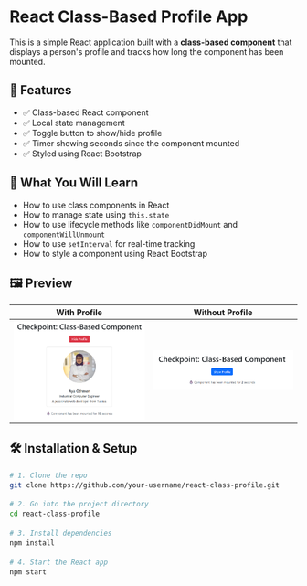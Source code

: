 # React Class-Based Profile App

This is a simple React application built with a **class-based component** that displays a person's profile and tracks how long the component has been mounted.

## 🚀 Features

- ✅ Class-based React component
- ✅ Local state management
- ✅ Toggle button to show/hide profile
- ✅ Timer showing seconds since the component mounted
- ✅ Styled using React Bootstrap

## 🧠 What You Will Learn

- How to use class components in React
- How to manage state using `this.state`
- How to use lifecycle methods like `componentDidMount` and `componentWillUnmount`
- How to use `setInterval` for real-time tracking
- How to style a component using React Bootstrap

## 🖼️ Preview

| With Profile | Without Profile |
|--------------|-----------------|
| ![With Profile](/public/With%20profile.png) | ![Without Profile](./public/Without%20profile.png) |

## 🛠️ Installation & Setup
   
```bash
# 1. Clone the repo
git clone https://github.com/your-username/react-class-profile.git

# 2. Go into the project directory
cd react-class-profile

# 3. Install dependencies
npm install

# 4. Start the React app
npm start
